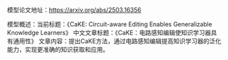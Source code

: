 模型论文地址：https://arxiv.org/abs/2503.16356

模型概述：当前标题：《CaKE: Circuit-aware Editing Enables Generalizable Knowledge Learners》
中文文章标题：《CaKE：电路感知编辑使知识学习器具有通用性》
文章内容：提出CaKE方法，通过电路感知编辑提高知识学习器的泛化能力，实现更准确的知识获取和应用。
